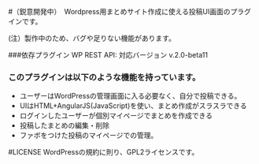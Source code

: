 #（鋭意開発中）　Wordpress用まとめサイト作成に使える投稿UI画面のプラグインです。

(注）製作中のため、バグや足りない機能があります。

###依存プラグイン
WP REST API: 対応バージョン v.2.0-beta11 

### このプラグインは以下のような機能を持っています。

* ユーザーはWordPressの管理画面に入る必要なく、自分で投稿できる。
* UIはHTML+AngularJS(JavaScript)を使い、まとめ作成がスラスラできる
* ログインしたユーザーが個別マイページでまとめを作成できる
* 投稿したまとめの編集・削除
* ファボをつけた投稿のマイページでの管理。


#LICENSE
WordPressの規約に則り、GPL2ライセンスです。
